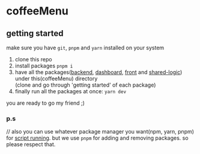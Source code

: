 # coffeeMenu

## getting started

make sure you have `git`, `pnpm` and `yarn` installed on your system

1) clone this repo
2) install packages `pnpm i`
3) have all the packages([backend](https://github.com/coffeeMenu/coffeeMenu-backend), [dashboard](https://github.com/coffeeMenu/coffeeMenu-dashboard), [front](https://github.com/coffeeMenu/coffeeMenu-front) and [shared-logic](https://github.com/coffeeMenu/coffeeMenu-shared-logic)) under this(coffeeMenu) directory  
(clone and go through 'getting started' of each package)
4) finally run all the packages at once: `yarn dev`  
  
you are ready to go my friend ;)

### p.s

// also you can use whatever package manager you want(npm, yarn, pnpm) for <u>script running</u>. but we use `pnpm` for adding and removing packages. so please respect that.
